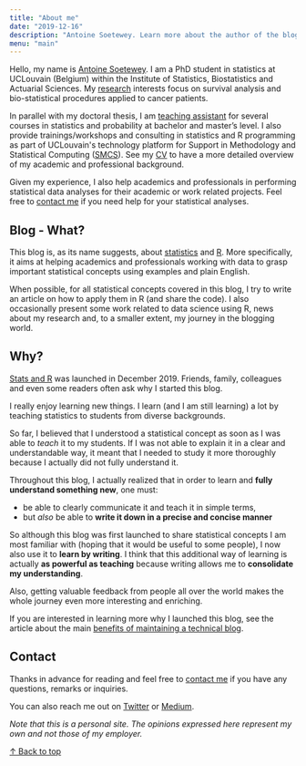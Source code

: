 ```yaml
---
title: "About me"
date: "2019-12-16"
description: "Antoine Soetewey. Learn more about the author of the blog Stats and R."
menu: "main"
---
```


Hello, my name is [Antoine Soetewey](https://www.antoinesoetewey.com/). I am a PhD student in statistics at UCLouvain (Belgium) within the Institute of Statistics, Biostatistics and Actuarial Sciences. My [research](https://www.antoinesoetewey.com/research/) interests focus on survival analysis and bio-statistical procedures applied to cancer patients.

In parallel with my doctoral thesis, I am [teaching assistant](https://www.antoinesoetewey.com/teaching/) for several courses in statistics and probability at bachelor and master’s level. I also provide trainings/workshops and consulting in statistics and R programming as part of UCLouvain's technology platform for Support in Methodology and Statistical Computing ([SMCS](https://sites.uclouvain.be/smcs-gateway/)). See my [CV](https://www.antoinesoetewey.com/cv/) to have a more detailed overview of my academic and professional background.

Given my experience, I also help academics and professionals in performing statistical data analyses for their academic or work related projects. Feel free to [contact me](/contact/) if you need help for your statistical analyses.

## Blog - What?

This blog is, as its name suggests, about [statistics](/tags/statistics/) and [R](/tags/r/). More specifically, it aims at helping academics and professionals working with data to grasp important statistical concepts using examples and plain English.

When possible, for all statistical concepts covered in this blog, I try to write an article on how to apply them in R (and share the code). I also occasionally present some work related to data science using R, news about my research and, to a smaller extent, my journey in the blogging world.

## Why?

[Stats and R](/) was launched in December 2019. Friends, family, colleagues and even some readers often ask why I started this blog.

I really enjoy learning new things. I learn (and I am still learning) a lot by teaching statistics to students from diverse backgrounds.

So far, I believed that I understood a statistical concept as soon as I was able to *teach* it to my students. If I was not able to explain it in a clear and understandable way, it meant that I needed to study it more thoroughly because I actually did not fully understand it.

Throughout this blog, I actually realized that in order to learn and **fully understand something new**, one must:

* be able to clearly communicate it and teach it in simple terms,
* but *also* be able to **write it down in a precise and concise manner**

So although this blog was first launched to share statistical concepts I am most familiar with (hoping that it would be useful to some people), I now also use it to **learn by writing**. I think that this additional way of learning is actually **as powerful as teaching** because writing allows me to **consolidate my understanding**.

Also, getting valuable feedback from people all over the world makes the whole journey even more interesting and enriching.

If you are interested in learning more why I launched this blog, see the article about the main [benefits of maintaining a technical blog](/blog/7-benefits-of-sharing-your-code-in-a-data-science-blog/).

## Contact

Thanks in advance for reading and feel free to [contact me](/contact/) if you have any questions, remarks or inquiries.

You can also reach me out on [Twitter](https://twitter.com/statsandr) or [Medium](https://medium.com/@ant.soetewey).

*Note that this is a personal site. The opinions expressed here represent my own and not those of my employer.*

[&uarr; Back to top](#top)
